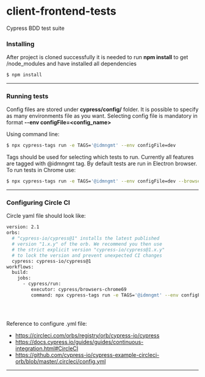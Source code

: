 # client-frontend-tests
Cypress BDD test suite 

### Installing

After project is cloned successfully it is needed to run **npm install** to get /node_modules and have installed all dependencies

```sh
$ npm install
```

---

### Running tests

Config files are stored under **cypress/config/** folder. It is possible to specify as many environments file as you want. Selecting config file is mandatory in format  **--env configFile=<config_name>** 

Using command line: 
```sh
$ npx cypress-tags run -e TAGS='@idmngmt' --env configFile=dev 
```

Tags should be used for selecting which tests to run. Currently all features are tagged with @idmngmt tag. 
By default tests are run in Electron browser. To run tests in Chrome use:


```sh
$ npx cypress-tags run -e TAGS='@idmngmt' --env configFile=dev --browser chrome
```

---

### Configuring Circle CI

Circle yaml file should look like: 
```sh
version: 2.1
orbs:
  # "cypress-io/cypress@1" installs the latest published
  # version "1.x.y" of the orb. We recommend you then use
  # the strict explicit version "cypress-io/cypress@1.x.y"
  # to lock the version and prevent unexpected CI changes
  cypress: cypress-io/cypress@1
workflows:
  build:
    jobs:
      - cypress/run:
      	 executor: cypress/browsers-chrome69
         command: npx cypress-tags run -e TAGS='@idmngmt' --env configFile=dev --browser chrome

          
          

```
Reference to configure .yml file:
- https://circleci.com/orbs/registry/orb/cypress-io/cypress
- https://docs.cypress.io/guides/guides/continuous-integration.html#CircleCI
- https://github.com/cypress-io/cypress-example-circleci-orb/blob/master/.circleci/config.yml


---


